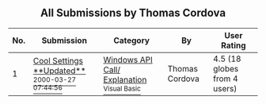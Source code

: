 ﻿<div align="center">

## All Submissions by Thomas Cordova

</div>

No.  | Submission | Category | By   | User Rating
---- | ---------- | -------- | ---- | -----------
1 | [Cool Settings \*\*Updated\*\*<br /><sup>2000-03-27 07:44:56</sup>](https://github.com/Planet-Source-Code/thomas-cordova-cool-settings-updated__1-6826) | [Windows API Call/ Explanation<br /><sup>Visual Basic</sup>](../ByCategory/windows-api-call-explanation__1-39.md) | Thomas Cordova | 4.5 (18 globes from 4 users)
